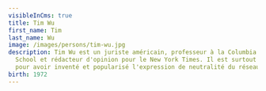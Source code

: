 ```yaml
---
visibleInCms: true
title: Tim Wu
first_name: Tim
last_name: Wu
image: /images/persons/tim-wu.jpg
description: Tim Wu est un juriste américain, professeur à la Columbia Law
  School et rédacteur d'opinion pour le New York Times. Il est surtout connu
  pour avoir inventé et popularisé l'expression de neutralité du réseau1.
birth: 1972
---
```

